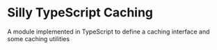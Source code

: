 # Silly TypeScript Caching
A module implemented in TypeScript to define a caching interface and some caching utilities